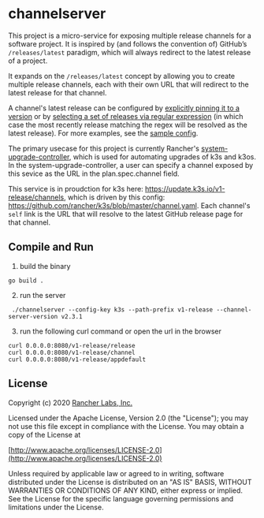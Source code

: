 # channelserver
This project is a micro-service for exposing multiple release channels for a software project. It is inspired by (and follows the convention of) GitHub’s `/releases/latest` paradigm, which will always redirect to the latest release of a project.

It expands on the `/releases/latest` concept by allowing you to create multiple release channels, each with their own URL that will redirect to the latest release for that channel.

A channel's latest release can be configured by [explicitly pinning it to a version](https://github.com/rancher/channelserver/blob/439813cefa7a0bd048052bcabc7b1c6ad796e97a/channels.yaml#L4) or by [selecting a set of releases via regular expression](https://github.com/rancher/channelserver/blob/439813cefa7a0bd048052bcabc7b1c6ad796e97a/channels.yaml#L11) (in which case the most recently release matching the regex will be resolved as the latest release). For more examples, see the [sample config](https://github.com/rancher/channelserver/blob/master/channels.yaml).

The primary usecase for this project is currently Rancher's [system-upgrade-controller](https://github.com/rancher/system-upgrade-controller), which is used for automating upgrades of k3s and k3os. In the system-upgrade-controller, a user can specify a channel exposed by this sevice as the URL in the plan.spec.channel field.

This service is in proudction for k3s here: https://update.k3s.io/v1-release/channels, which is driven by this config: https://github.com/rancher/k3s/blob/master/channel.yaml. Each channel's `self` link is the URL that will resolve to the latest GitHub release page for that channel.

## Compile and Run 
1. build the binary
```
go build . 
```
2. run the server
```
 ./channelserver --config-key k3s --path-prefix v1-release --channel-server-version v2.3.1
```

3. run the following curl command or open the url in the browser
```
curl 0.0.0.0:8080/v1-release/release 
curl 0.0.0.0:8080/v1-release/channel 
curl 0.0.0.0:8080/v1-release/appdefault
```

## License
Copyright (c) 2020 [Rancher Labs, Inc.](http://rancher.com)

Licensed under the Apache License, Version 2.0 (the "License");
you may not use this file except in compliance with the License.
You may obtain a copy of the License at

[http://www.apache.org/licenses/LICENSE-2.0](http://www.apache.org/licenses/LICENSE-2.0)

Unless required by applicable law or agreed to in writing, software
distributed under the License is distributed on an "AS IS" BASIS,
WITHOUT WARRANTIES OR CONDITIONS OF ANY KIND, either express or implied.
See the License for the specific language governing permissions and
limitations under the License.
